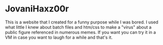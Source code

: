 # JovaniHaxz00r
This is a website that I created for a funny purpose while I was bored. I used what little I knew about batch files and htm/css to make a "virus" about a public figure referenced in numerous memes. If you want you can try it in a VM in case you want to laugh for a while and that's it.
